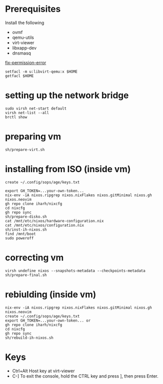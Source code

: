 # Prerequisites

Install the following
* ovmf
* qemu-utils
* virt-viewer
* libxapp-dev
* dnsmasq

[fix-permission-error](https://askubuntu.com/questions/722034/permission-error-in-virtual-machine-manager)

```
setfacl -m u:libvirt-qemu:x $HOME
getfacl $HOME
```

# setting up the network bridge

```
sudo virsh net-start default
virsh net-list --all
brctl show
```

# preparing vm

```
sh/prepare-virt.sh
```

# installing from ISO (inside vm)
```
create ~/.config/sops/age/keys.txt

export GH_TOKEN=...your-own-token...
nix-env -iA nixos.ripgrep nixos.nixFlakes nixos.gitMinimal nixos.gh nixos.neovim
gh repo clone iharh/nixcfg
cd nixcfg
gh repo sync
sh/prepare-disko.sh
cat /mnt/etc/nixos/hardware-configuration.nix
cat /mnt/etc/nixos/configuration.nix
sh/inst-ih-nixos.sh
find /mnt/boot
sudo poweroff
```

# correcting vm 
```
virsh undefine nixos --snapshots-metadata --checkpoints-metadata
sh/prepare-final.sh
```

# rebiulding (inside vm)
```
nix-env -iA nixos.ripgrep nixos.nixFlakes nixos.gitMinimal nixos.gh nixos.neovim
create ~/.config/sops/age/keys.txt
export GH_TOKEN=...your-own-token... or 
gh repo clone iharh/nixcfg
cd nixcfg
gh repo sync
sh/rebuild-ih-nixos.sh
```

# Keys

* Ctrl+Alt  Host key at virt-viewer
* C-]       To exit the console, hold the CTRL key and press ], then press Enter.
